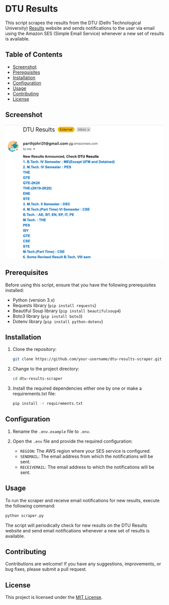 # DTU Results 

This script scrapes the results from the DTU (Delhi Technological University) [Results](http://exam.dtu.ac.in/result.htm) website and sends notifications to the user via email using the Amazon SES (Simple Email Service) whenever a new set of results is available.

## Table of Contents

- [Screenshot](#screenshot)
- [Prerequisites](#prerequisites)
- [Installation](#installation)
- [Configuration](#configuration)
- [Usage](#usage)
- [Contributing](#contributing)
- [License](#license)

## Screenshot
![Mail Sent When New Results Arrived](Example.png)

## Prerequisites

Before using this script, ensure that you have the following prerequisites installed:

- Python (version 3.x)
- Requests library (`pip install requests`)
- Beautiful Soup library (`pip install beautifulsoup4`)
- Boto3 library (`pip install boto3`)
- Dotenv library (`pip install python-dotenv`)

## Installation

1. Clone the repository:

   ```bash
   git clone https://github.com/your-username/dtu-results-scraper.git
   ```

2. Change to the project directory:

   ```bash
   cd dtu-results-scraper
   ```

3. Install the required dependencies either one by one or make a requirements.txt file:

   ```bash
   pip install -r requirements.txt
   ```

## Configuration

1. Rename the `.env.example` file to `.env`.

2. Open the `.env` file and provide the required configuration:

   - `REGION`: The AWS region where your SES service is configured.
   - `SENDMAIL`: The email address from which the notifications will be sent.
   - `RECEIVEMAIL`: The email address to which the notifications will be sent.

## Usage

To run the scraper and receive email notifications for new results, execute the following command:

```bash
python scraper.py
```

The script will periodically check for new results on the DTU Results website and send email notifications whenever a new set of results is available.

## Contributing

Contributions are welcome! If you have any suggestions, improvements, or bug fixes, please submit a pull request.

## License

This project is licensed under the [MIT License](LICENSE).
